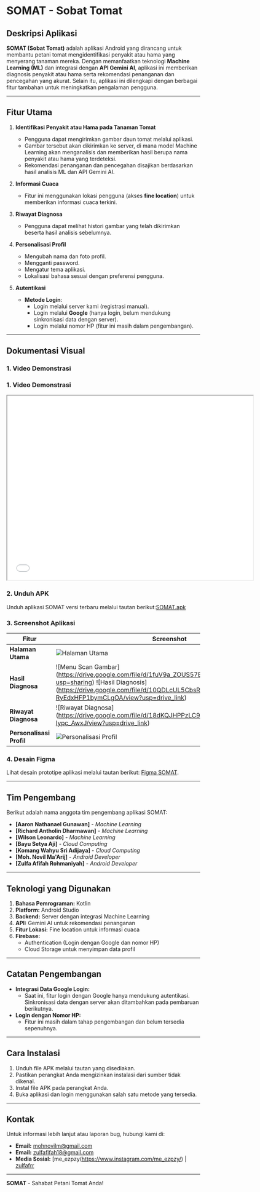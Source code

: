 # SOMAT - Sobat Tomat

## Deskripsi Aplikasi
**SOMAT (Sobat Tomat)** adalah aplikasi Android yang dirancang untuk membantu petani tomat mengidentifikasi penyakit atau hama yang menyerang tanaman mereka. Dengan memanfaatkan teknologi **Machine Learning (ML)** dan integrasi dengan **API Gemini AI**, aplikasi ini memberikan diagnosis penyakit atau hama serta rekomendasi penanganan dan pencegahan yang akurat. Selain itu, aplikasi ini dilengkapi dengan berbagai fitur tambahan untuk meningkatkan pengalaman pengguna.

---

## Fitur Utama
1. **Identifikasi Penyakit atau Hama pada Tanaman Tomat**
   - Pengguna dapat mengirimkan gambar daun tomat melalui aplikasi.
   - Gambar tersebut akan dikirimkan ke server, di mana model Machine Learning akan menganalisis dan memberikan hasil berupa nama penyakit atau hama yang terdeteksi.
   - Rekomendasi penanganan dan pencegahan disajikan berdasarkan hasil analisis ML dan API Gemini AI.

2. **Informasi Cuaca**
   - Fitur ini menggunakan lokasi pengguna (akses **fine location**) untuk memberikan informasi cuaca terkini.

3. **Riwayat Diagnosa**
   - Pengguna dapat melihat histori gambar yang telah dikirimkan beserta hasil analisis sebelumnya.

4. **Personalisasi Profil**
   - Mengubah nama dan foto profil.
   - Mengganti password.
   - Mengatur tema aplikasi.
   - Lokalisasi bahasa sesuai dengan preferensi pengguna.

5. **Autentikasi**
   - **Metode Login**:
     - Login melalui server kami (registrasi manual).
     - Login melalui **Google** (hanya login, belum mendukung sinkronisasi data dengan server).
     - Login melalui nomor HP (fitur ini masih dalam pengembangan).

---

## Dokumentasi Visual
### 1. Video Demonstrasi

### 1. Video Demonstrasi
<iframe src="[https://drive.google.com/file/d/DRIVE_FILE_ID/preview](https://drive.google.com/file/d/15VKUTnkWQEOH9V9q2gO_bPMMN-pTwihA/view?usp=drive_link)" width="640" height="480" allow="autoplay"></iframe>


### 2. Unduh APK
Unduh aplikasi SOMAT versi terbaru melalui tautan berikut:[SOMAT.apk](https://drive.google.com/file/d/1-Ssik0zP2lFcO-bLeVhjZIS7NJGQ5pZ2/view?usp=drive_link)

### 3. Screenshot Aplikasi
| Fitur                 | Screenshot                        |
|-----------------------|-----------------------------------|
| **Halaman Utama**     | ![Halaman Utama](https://drive.google.com/file/d/1WpF0ilu8OsjB9OPf1suA93opi1xHCe1k/view?usp=sharing) |
| **Hasil Diagnosa**    | ![Menu Scan Gambar] (https://drive.google.com/file/d/1fuV9a_ZOUS57BrUTuefrzY_qJyv2tv4f/view?usp=sharing) ![Hasil Diagnosis] (https://drive.google.com/file/d/10QDLcUL5CbsR0x-RyEdxHFP1bymCLgOA/view?usp=drive_link) |
| **Riwayat Diagnosa**  | ![Riwayat Diagnosa] (https://drive.google.com/file/d/18dKQJHPPzLC9ZDqtiKX9_b-Iypc_AwxJ/view?usp=drive_link) |
| **Personalisasi Profil** | ![Personalisasi Profil](https://drive.google.com/file/d/1549_S9DQNzjrOHuT95xwys617dy9_0DH/view?usp=drive_link) |

### 4. Desain Figma
Lihat desain prototipe aplikasi melalui tautan berikut: [Figma SOMAT](https://www.figma.com/design/pRmD517JRQp3npPbvUZBNu/capstone-project?node-id=115-308&t=4zuTr9KoDfdJYmx3-1).

---

## Tim Pengembang
Berikut adalah nama anggota tim pengembang aplikasi SOMAT:
- **[Aaron Nathanael Gunawan]** - *Machine Learning*
- **[Richard Antholin Dharmawan]** - *Machine Learning*
- **[Wilson Leonardo]** - *Machine Learning*
- **[Bayu Setya Aji]** - *Cloud Computing*
- **[Komang Wahyu Sri Adijaya]** - *Cloud Computing*
- **[Moh. Novil Ma'Arij]** - *Android Developer*
- **[Zulfa Afifah Rohmaniyah]** - *Android Developer*

---

## Teknologi yang Digunakan
1. **Bahasa Pemrograman:** Kotlin
2. **Platform:** Android Studio
3. **Backend:** Server dengan integrasi Machine Learning
4. **API:** Gemini AI untuk rekomendasi penanganan
5. **Fitur Lokasi:** Fine location untuk informasi cuaca
6. **Firebase:**
   - Authentication (Login dengan Google dan nomor HP)
   - Cloud Storage untuk menyimpan data profil

---

## Catatan Pengembangan
- **Integrasi Data Google Login:**
  - Saat ini, fitur login dengan Google hanya mendukung autentikasi. Sinkronisasi data dengan server akan ditambahkan pada pembaruan berikutnya.
- **Login dengan Nomor HP:**
  - Fitur ini masih dalam tahap pengembangan dan belum tersedia sepenuhnya.

---

## Cara Instalasi
1. Unduh file APK melalui tautan yang disediakan.
2. Pastikan perangkat Anda mengizinkan instalasi dari sumber tidak dikenal.
3. Instal file APK pada perangkat Anda.
4. Buka aplikasi dan login menggunakan salah satu metode yang tersedia.

---

## Kontak
Untuk informasi lebih lanjut atau laporan bug, hubungi kami di:
- **Email:** [mohnovilm@gmail.com](mohnovilm@gmail.com)
- **Email:** [zulfafifah18@gmail.com](zulfafifah18@gmail.com)
- **Media Sosial:** [me_ezpzy(https://www.instagram.com/me_ezpzy/) | [zulfafrr](https://www.instagram.com/zulfafrr/)

---

**SOMAT** - Sahabat Petani Tomat Anda!

